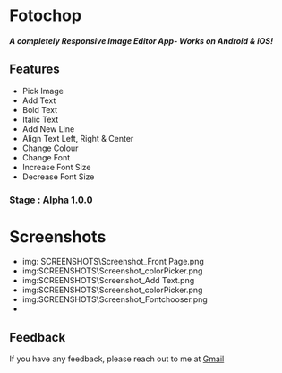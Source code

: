 # Fotochop


##### A completely Responsive Image Editor App- Works on Android & iOS!

## Features
- Pick Image
- Add Text
- Bold Text
- Italic Text
- Add New Line
- Align Text Left, Right & Center
- Change Colour
- Change Font
- Increase Font Size
- Decrease Font Size

### Stage : Alpha 1.0.0

# Screenshots
- img: SCREENSHOTS\Screenshot_Front Page.png
- img:SCREENSHOTS\Screenshot_colorPicker.png
- img:SCREENSHOTS\Screenshot_Add Text.png
- img:SCREENSHOTS\Screenshot_colorPicker.png
- img:SCREENSHOTS\Screenshot_Fontchooser.png
- 

## Feedback

If you have any feedback, please reach out to me at [Gmail](dgr8som@gmail.com)
